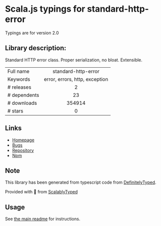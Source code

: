 
# Scala.js typings for standard-http-error

Typings are for version 2.0

## Library description:
Standard HTTP error class. Proper serialization, no bloat. Extensible.

|                    |                 |
| ------------------ | :-------------: |
| Full name          | standard-http-error |
| Keywords           | error, errors, http, exception |
| # releases         | 2 |
| # dependents       | 23 |
| # downloads        | 354914 |
| # stars            | 0 |

## Links
- [Homepage](https://github.com/moll/js-standard-http-error)
- [Bugs](https://github.com/moll/js-standard-http-error/issues)
- [Repository](https://github.com/moll/js-standard-http-error)
- [Npm](https://www.npmjs.com/package/standard-http-error)
    


## Note
This library has been generated from typescript code from [DefinitelyTyped](https://definitelytyped.org).

Provided with :purple_heart: from [ScalablyTyped](https://github.com/oyvindberg/ScalablyTyped)

## Usage
See [the main readme](../../readme.md) for instructions.


